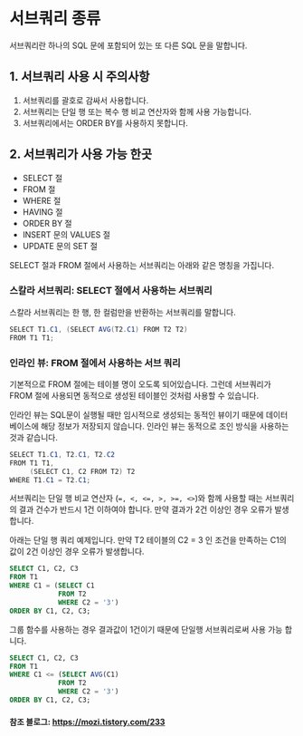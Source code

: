 # 서브쿼리 종류

서브쿼리란 하나의 SQL 문에 포함되어 있는 또 다른 SQL 문을 말합니다.

## 1. 서브쿼리 사용 시 주의사항

1. 서브쿼리를 괄호로 감싸서 사용합니다.
2. 서브쿼리는 단일 행 또는 복수 행 비교 연산자와 함께 사용 가능합니다.
3. 서브쿼리에서는 ORDER BY를 사용하지 못합니다.

## 2. 서브쿼리가 사용 가능 한곳


- SELECT 절
- FROM 절
- WHERE 절
- HAVING 절
- ORDER BY 절
- INSERT 문의 VALUES 절
- UPDATE 문의 SET 절

SELECT 절과 FROM 절에서 사용하는 서브쿼리는 아래와 같은 명칭을 가집니다.

### 스칼라 서브쿼리: SELECT 절에서 사용하는 서브쿼리

스칼라 서브쿼리는 한 행, 한 컬럼만을 반환하는 서브쿼리를 말합니다.

```java
SELECT T1.C1, (SELECT AVG(T2.C1) FROM T2 T2)
FROM T1 T1;
```

### 인라인 뷰: FROM 절에서 사용하는 서브 쿼리

기본적으로 FROM 절에는 테이블 명이 오도록 되어있습니다. 그런데 서브쿼리가 FROM 절에 사용되면 동적으로 생성된 테이블인 것처럼 사용할 수 있습니다.

인라인 뷰는 SQL문이 실행될 때만 임시적으로 생성되는 동적인 뷰이기 때문에 데이터베이스에 해당 정보가 저장되지 않습니다. 인라인 뷰는 동적으로 조인 방식을 사용하는 것과 같습니다.

```java
SELECT T1.C1, T2.C1, T2.C2
FROM T1 T1,
     (SELECT C1, C2 FROM T2) T2
WHERE T1.C1 = T2.C1;
```


서브쿼리는 단일 행 비교 연산자 (`=, <, <=, >, >=, <>`)와 함께 사용할 때는 서브쿼리의 결과 건수가 반드시 1건 이하여야 합니다. 만약 결과가 2건 이상인 경우 오류가 발생합니다.

 아래는 단일 행 쿼리 예제입니다.
 만약 T2 테이블의 C2 = 3 인 조건을 만족하는 C1의 값이 2건 이상인 경우 오류가 발생합니다.

```sql
SELECT C1, C2, C3
FROM T1
WHERE C1 = (SELECT C1
            FROM T2
            WHERE C2 = '3')
ORDER BY C1, C2, C3;
```

그룹 함수를 사용하는 경우 결과값이 1건이기 때문에 단일행 서브쿼리로써 사용 가능 합니다.

```sql
SELECT C1, C2, C3
FROM T1
WHERE C1 <= (SELECT AVG(C1)
            FROM T2
            WHERE C2 = '3')
ORDER BY C1, C2, C3; 
```

#### 참조 블로그: https://mozi.tistory.com/233
